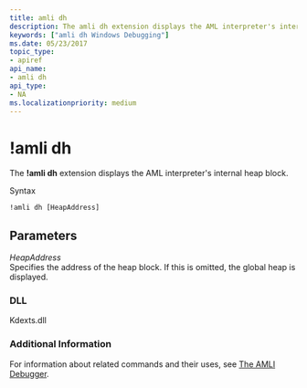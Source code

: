 ```yaml
---
title: amli dh
description: The amli dh extension displays the AML interpreter's internal heap block.
keywords: ["amli dh Windows Debugging"]
ms.date: 05/23/2017
topic_type:
- apiref
api_name:
- amli dh
api_type:
- NA
ms.localizationpriority: medium
---
```


# !amli dh


The **!amli dh** extension displays the AML interpreter's internal heap block.

Syntax

```dbgcmd
!amli dh [HeapAddress]
```

## <span id="ddk__amli_dh_dbg"></span><span id="DDK__AMLI_DH_DBG"></span>Parameters


<span id="_______HeapAddress______"></span><span id="_______heapaddress______"></span><span id="_______HEAPADDRESS______"></span> *HeapAddress*   
Specifies the address of the heap block. If this is omitted, the global heap is displayed.

### <span id="DLL"></span><span id="dll"></span>DLL

Kdexts.dll

### <span id="Additional_Information"></span><span id="additional_information"></span><span id="ADDITIONAL_INFORMATION"></span>Additional Information

For information about related commands and their uses, see [The AMLI Debugger](the-amli-debugger.md).

 

 





